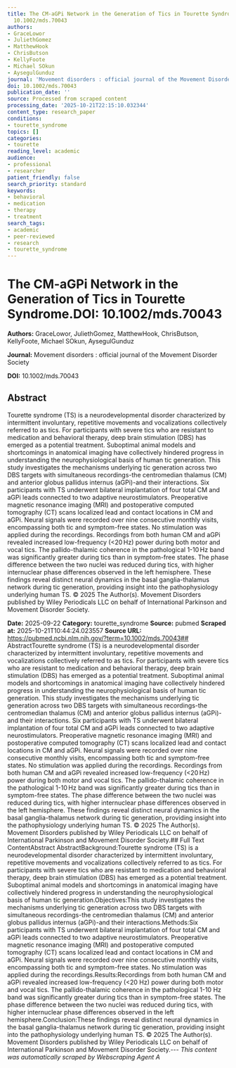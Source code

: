 ```yaml
---
title: The CM-aGPi Network in the Generation of Tics in Tourette Syndrome.**DOI:**
  10.1002/mds.70043
authors:
- GraceLowor
- JuliethGomez
- MatthewHook
- ChrisButson
- KellyFoote
- Michael SOkun
- AysegulGunduz
journal: 'Movement disorders : official journal of the Movement Disorder Society'
doi: 10.1002/mds.70043
publication_date: ''
source: Processed from scraped content
processing_date: '2025-10-21T22:15:10.032344'
content_type: research_paper
conditions:
- tourette_syndrome
topics: []
categories:
- tourette
reading_level: academic
audience:
- professional
- researcher
patient_friendly: false
search_priority: standard
keywords:
- behavioral
- medication
- therapy
- treatment
search_tags:
- academic
- peer-reviewed
- research
- tourette_syndrome
---
```


# The CM-aGPi Network in the Generation of Tics in Tourette Syndrome.**DOI:** 10.1002/mds.70043

**Authors:** GraceLowor, JuliethGomez, MatthewHook, ChrisButson, KellyFoote, Michael SOkun, AysegulGunduz

**Journal:** Movement disorders : official journal of the Movement Disorder Society

**DOI:** 10.1002/mds.70043

## Abstract

Tourette syndrome (TS) is a neurodevelopmental disorder characterized by intermittent involuntary, repetitive movements and vocalizations collectively referred to as tics. For participants with severe tics who are resistant to medication and behavioral therapy, deep brain stimulation (DBS) has emerged as a potential treatment. Suboptimal animal models and shortcomings in anatomical imaging have collectively hindered progress in understanding the neurophysiological basis of human tic generation.
This study investigates the mechanisms underlying tic generation across two DBS targets with simultaneous recordings-the centromedian thalamus (CM) and anterior globus pallidus internus (aGPi)-and their interactions.
Six participants with TS underwent bilateral implantation of four total CM and aGPi leads connected to two adaptive neurostimulators. Preoperative magnetic resonance imaging (MRI) and postoperative computed tomography (CT) scans localized lead and contact locations in CM and aGPi. Neural signals were recorded over nine consecutive monthly visits, encompassing both tic and symptom-free states. No stimulation was applied during the recordings.
Recordings from both human CM and aGPi revealed increased low-frequency (<20 Hz) power during both motor and vocal tics. The pallido-thalamic coherence in the pathological 1-10 Hz band was significantly greater during tics than in symptom-free states. The phase difference between the two nuclei was reduced during tics, with higher internuclear phase differences observed in the left hemisphere.
These findings reveal distinct neural dynamics in the basal ganglia-thalamus network during tic generation, providing insight into the pathophysiology underlying human TS. © 2025 The Author(s). Movement Disorders published by Wiley Periodicals LLC on behalf of International Parkinson and Movement Disorder Society.

**Date:** 2025-09-22
**Category:** tourette_syndrome
**Source:** pubmed
**Scraped at:** 2025-10-21T10:44:24.023557
**Source URL:** https://pubmed.ncbi.nlm.nih.gov/?term=10.1002/mds.70043## AbstractTourette syndrome (TS) is a neurodevelopmental disorder characterized by intermittent involuntary, repetitive movements and vocalizations collectively referred to as tics. For participants with severe tics who are resistant to medication and behavioral therapy, deep brain stimulation (DBS) has emerged as a potential treatment. Suboptimal animal models and shortcomings in anatomical imaging have collectively hindered progress in understanding the neurophysiological basis of human tic generation.
This study investigates the mechanisms underlying tic generation across two DBS targets with simultaneous recordings-the centromedian thalamus (CM) and anterior globus pallidus internus (aGPi)-and their interactions.
Six participants with TS underwent bilateral implantation of four total CM and aGPi leads connected to two adaptive neurostimulators. Preoperative magnetic resonance imaging (MRI) and postoperative computed tomography (CT) scans localized lead and contact locations in CM and aGPi. Neural signals were recorded over nine consecutive monthly visits, encompassing both tic and symptom-free states. No stimulation was applied during the recordings.
Recordings from both human CM and aGPi revealed increased low-frequency (<20 Hz) power during both motor and vocal tics. The pallido-thalamic coherence in the pathological 1-10 Hz band was significantly greater during tics than in symptom-free states. The phase difference between the two nuclei was reduced during tics, with higher internuclear phase differences observed in the left hemisphere.
These findings reveal distinct neural dynamics in the basal ganglia-thalamus network during tic generation, providing insight into the pathophysiology underlying human TS. © 2025 The Author(s). Movement Disorders published by Wiley Periodicals LLC on behalf of International Parkinson and Movement Disorder Society.## Full Text ContentAbstract AbstractBackground:Tourette syndrome (TS) is a neurodevelopmental disorder characterized by intermittent involuntary, repetitive movements and vocalizations collectively referred to as tics. For participants with severe tics who are resistant to medication and behavioral therapy, deep brain stimulation (DBS) has emerged as a potential treatment. Suboptimal animal models and shortcomings in anatomical imaging have collectively hindered progress in understanding the neurophysiological basis of human tic generation.Objectives:This study investigates the mechanisms underlying tic generation across two DBS targets with simultaneous recordings-the centromedian thalamus (CM) and anterior globus pallidus internus (aGPi)-and their interactions.Methods:Six participants with TS underwent bilateral implantation of four total CM and aGPi leads connected to two adaptive neurostimulators. Preoperative magnetic resonance imaging (MRI) and postoperative computed tomography (CT) scans localized lead and contact locations in CM and aGPi. Neural signals were recorded over nine consecutive monthly visits, encompassing both tic and symptom-free states. No stimulation was applied during the recordings.Results:Recordings from both human CM and aGPi revealed increased low-frequency (<20 Hz) power during both motor and vocal tics. The pallido-thalamic coherence in the pathological 1-10 Hz band was significantly greater during tics than in symptom-free states. The phase difference between the two nuclei was reduced during tics, with higher internuclear phase differences observed in the left hemisphere.Conclusion:These findings reveal distinct neural dynamics in the basal ganglia-thalamus network during tic generation, providing insight into the pathophysiology underlying human TS. © 2025 The Author(s). Movement Disorders published by Wiley Periodicals LLC on behalf of International Parkinson and Movement Disorder Society.---
*This content was automatically scraped by Webscraping Agent A*